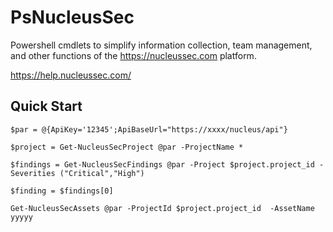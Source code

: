 # PsNucleusSec

Powershell cmdlets to simplify information collection, team management, and other functions of the https://nucleussec.com platform.

https://help.nucleussec.com/


## Quick Start

```
$par = @{ApiKey='12345';ApiBaseUrl="https://xxxx/nucleus/api"}

$project = Get-NucleusSecProject @par -ProjectName *

$findings = Get-NucleusSecFindings @par -Project $project.project_id -Severities ("Critical","High")

$finding = $findings[0]

Get-NucleusSecAssets @par -ProjectId $project.project_id  -AssetName yyyyy

```